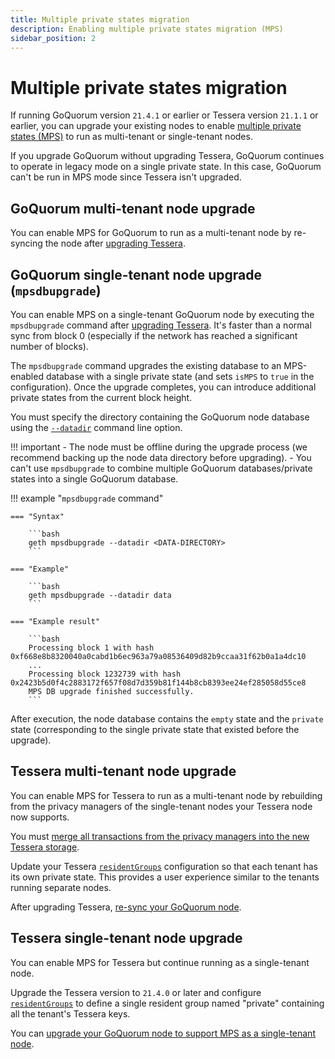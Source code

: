 ```yaml
---
title: Multiple private states migration
description: Enabling multiple private states migration (MPS)
sidebar_position: 2
---
```


# Multiple private states migration

If running GoQuorum version `21.4.1` or earlier or Tessera version `21.1.1` or earlier, you can upgrade your existing nodes to enable [multiple private states (MPS)](../../../concepts/multi-tenancy.md#multiple-private-states) to run as multi-tenant or single-tenant nodes.

If you upgrade GoQuorum without upgrading Tessera, GoQuorum continues to operate in legacy mode on a single private state. In this case, GoQuorum can't be run in MPS mode since Tessera isn't upgraded.

## GoQuorum multi-tenant node upgrade

You can enable MPS for GoQuorum to run as a multi-tenant node by re-syncing the node after [upgrading Tessera](#tessera-multi-tenant-node-upgrade).

## GoQuorum single-tenant node upgrade (`mpsdbupgrade`)

You can enable MPS on a single-tenant GoQuorum node by executing the `mpsdbupgrade` command after [upgrading Tessera](#tessera-single-tenant-node-upgrade). It's faster than a normal sync from block 0 (especially if the network has reached a significant number of blocks).

The `mpsdbupgrade` command upgrades the existing database to an MPS-enabled database with a single private state (and sets `isMPS` to `true` in the configuration). Once the upgrade completes, you can introduce additional private states from the current block height.

You must specify the directory containing the GoQuorum node database using the [`--datadir`](https://geth.ethereum.org/docs/interface/command-line-options) command line option.

!!! important - The node must be offline during the upgrade process (we recommend backing up the node data directory before upgrading). - You can't use `mpsdbupgrade` to combine multiple GoQuorum databases/private states into a single GoQuorum database.

!!! example "`mpsdbupgrade` command"

    === "Syntax"

        ```bash
        geth mpsdbupgrade --datadir <DATA-DIRECTORY>
        ```

    === "Example"

        ```bash
        geth mpsdbupgrade --datadir data
        ```

    === "Example result"

        ```bash
        Processing block 1 with hash 0xf668e8b8320040a0cabd1b6ec963a79a08536409d82b9ccaa31f62b0a1a4dc10
        ...
        Processing block 1232739 with hash 0x2423b5d0f4c2883172f657f08d7d359b81f144b8cb8393ee24ef285058d55ce8
        MPS DB upgrade finished successfully.
        ```

After execution, the node database contains the `empty` state and the `private` state (corresponding to the single private state that existed before the upgrade).

## Tessera multi-tenant node upgrade

You can enable MPS for Tessera to run as a multi-tenant node by rebuilding from the privacy managers of the single-tenant nodes your Tessera node now supports.

You must [merge all transactions from the privacy managers into the new Tessera storage](https://docs.tessera.consensys.net/en/stable/HowTo/Migrate/Migration-Multitenancy/).

Update your Tessera [`residentGroups`](https://docs.tessera.consensys.net/en/stable/HowTo/Configure/Multiple-private-state/#resident-groups) configuration so that each tenant has its own private state. This provides a user experience similar to the tenants running separate nodes.

After upgrading Tessera, [re-sync your GoQuorum node](#goquorum-multi-tenant-node-upgrade).

## Tessera single-tenant node upgrade

You can enable MPS for Tessera but continue running as a single-tenant node.

Upgrade the Tessera version to `21.4.0` or later and configure [`residentGroups`](https://docs.tessera.consensys.net/en/stable/HowTo/Configure/Multiple-private-state/#resident-groups) to define a single resident group named "private" containing all the tenant's Tessera keys.

You can [upgrade your GoQuorum node to support MPS as a single-tenant node](#goquorum-single-tenant-node-upgrade-mpsdbupgrade).
